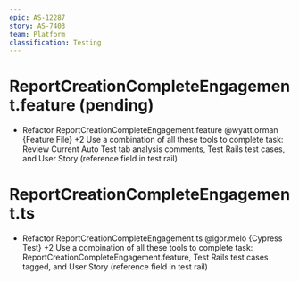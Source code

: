 ```yaml
---
epic: AS-12287
story: AS-7403
team: Platform
classification: Testing
---
```


# ReportCreationCompleteEngagement.feature (pending)

- Refactor ReportCreationCompleteEngagement.feature @wyatt.orman {Feature File} +2
  Use a combination of all these tools to complete task: Review Current Auto Test tab analysis comments, Test Rails test cases, and User Story (reference field in test rail)

# ReportCreationCompleteEngagement.ts
- Refactor ReportCreationCompleteEngagement.ts @igor.melo {Cypress Test} +2 
  Use a combination of all these tools to complete task: ReportCreationCompleteEngagement.feature, Test Rails test cases tagged, and User Story (reference field in test rail)

  
